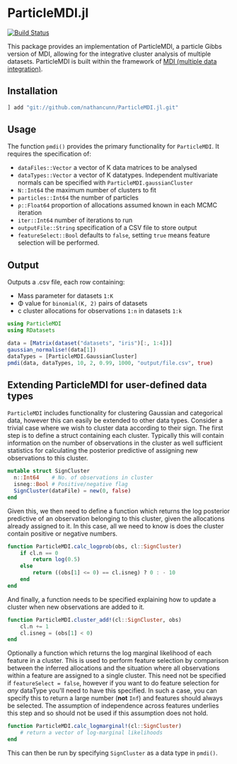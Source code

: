 # ParticleMDI.jl

[![Build Status](https://travis-ci.org/nathancunn/ParticleMDI.jl.svg?branch=master)](https://travis-ci.org/nathancunn/ParticleMDI.jl)

This package provides an implementation of ParticleMDI, a particle Gibbs version of MDI, allowing for the integrative cluster analysis of multiple datasets. ParticleMDI is built within the framework of [MDI (multiple data integration)](https://academic.oup.com/bioinformatics/article/28/24/3290/244641).

## Installation
```jl
] add "git://github.com/nathancunn/ParticleMDI.jl.git"
```

## Usage
The function `pmdi()` provides the primary functionality for `ParticleMDI`. It requires the specification of:
- `dataFiles::Vector` a vector of K data matrices to be analysed
- `dataTypes::Vector` a vector of K datatypes. Independent multivariate normals can be
specified with `ParticleMDI.gaussianCluster`
- `N::Int64` the maximum number of clusters to fit
- `particles::Int64` the number of particles
- `ρ::Float64` proportion of allocations assumed known in each MCMC iteration
- `iter::Int64` number of iterations to run
- `outputFile::String` specification of a CSV file to store output
- `featureSelect::Bool` defaults to `false`, setting `true` means feature selection will be performed.

## Output
Outputs a .csv file, each row containing:
- Mass parameter for datasets `1:K`
- Φ value for `binomial(K, 2)` pairs of datasets
- c cluster allocations for observations `1:n` in datasets `1:k`

```jl
using ParticleMDI
using RDatasets

data = [Matrix(dataset("datasets", "iris")[:, 1:4])]
gaussian_normalise!(data[1])
dataTypes = [ParticleMDI.GaussianCluster]
pmdi(data, dataTypes, 10, 2, 0.99, 1000, "output/file.csv", true)
```

## Extending ParticleMDI for user-defined data types
`ParticleMDI` includes functionality for clustering Gaussian and categorical data, however this can easily be extended to other data types. Consider a trivial case where we wish to cluster data according to their sign.
The first step is to define a struct containing each cluster. Typically this will contain information on the number of observations in the cluster as well sufficient statistics for calculating the posterior predictive of assigning new observations to this cluster.

```jl
mutable struct SignCluster
  n::Int64    # No. of observations in cluster
  isneg::Bool # Positive/negative flag
  SignCluster(dataFile) = new(0, false)
end
```

Given this, we then need to define a function which returns the log posterior predictive of an observation belonging to this cluster, given the allocations already assigned to it. In this case, all we need to know is does the cluster contain positive or negative numbers. 

```jl
function ParticleMDI.calc_logprob(obs, cl::SignCluster)
    if cl.n == 0
        return log(0.5)
    else
        return ((obs[1] <= 0) == cl.isneg) ? 0 : - 10
    end
end
```

And finally, a function needs to be specified explaining how to update a cluster when new observations are added to it.
```jl
function ParticleMDI.cluster_add!(cl::SignCluster, obs)
    cl.n += 1
    cl.isneg = (obs[1] < 0)
end
```

Optionally a function which returns the log marginal likelihood of each feature in a cluster. This is used to perform feature selection by comparison between the inferred allocations and the situation where all observations within a feature are assigned to a single cluster. This need not be specified if `featureSelect = false`, however if you want to do feature selection for _any_ dataType you'll need to have this specified. In such a case, you can specify this to return a large number (**not** `Inf`) and features should always be selected. The assumption of independence across features underlies this step and so should not be used if this assumption does not hold.

```jl
function ParticleMDI.calc_logmarginal!(cl::SignCluster)
    # return a vector of log-marginal likelihoods
end
```

This can then be run by specifying `SignCluster` as a data type in `pmdi()`.
